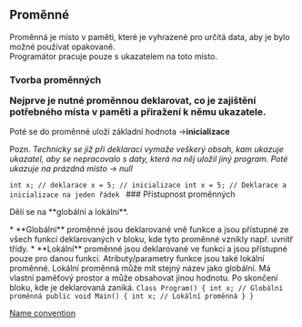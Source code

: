 ## Proměnné

Proměnná je místo v paměti, které je vyhrazené pro určitá data, aby je bylo možné používat opakovaně.  
 Programátor pracuje pouze s ukazatelem na toto místo.  
 ### Tvorba proměnných <p>Nejprve je nutné proměnnou **deklarovat**, co je zajištění potřebného místa v paměti a přiražení k němu ukazatele.  
 Poté se do proměnné uloží základní hodnota ->**inicializace**  

 Pozn. *Technicky se již při deklaraci vymaže veškerý obsah, kam ukazuje ukazatel, aby se nepracovalo s daty, která na něj uložil jiný program. Poté ukazuje na prázdná místo -> null*  
 </p> <code class="language-C# ">int x; // deklarace x = 5; // inicializace int x = 5; // Deklarace a inicializace na jeden řádek </code> ### Přístupnost proměnných <p>Dělí se na **globální a lokální**.   
</p> * **Globální** proměnné jsou deklarované vně funkce a jsou přístupné ze všech funkcí deklarovaných v bloku, kde tyto proměnné vznikly např. uvnitř třídy. * **Lokální** proměnné jsou deklarované ve funkci a jsou přístupné pouze pro danou funkci. Atributy/parametry funkce jsou také lokální proměnné.  
 Lokální proměnná může mít stejný název jako globální. Má vlastní paměťový prostor a může obsahovat jinou hodnotu. Po skončení bloku, kde je deklarovaná zaniká. <code class="language-C# ">Class Program() { int x; // Globální proměnná public void Main() { int x; // Lokální proměnná } } </code> 

[Name convention](https://msdn.microsoft.com/en-us/library/ff926074.aspx)
